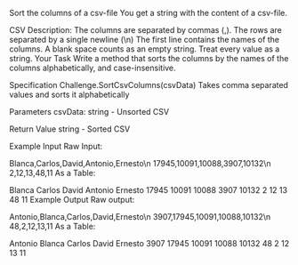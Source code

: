 Sort the columns of a csv-file
You get a string with the content of a csv-file.

CSV Description:
The columns are separated by commas (,).
The rows are separated by a single newline (\n)
The first line contains the names of the columns.
A blank space counts as an empty string.
Treat every value as a string.
Your Task
Write a method that sorts the columns by the names of the columns alphabetically, and case-insensitive.

Specification
Challenge.SortCsvColumns(csvData)
Takes comma separated values and sorts it alphabetically

Parameters
csvData: string - Unsorted CSV

Return Value
string - Sorted CSV

Example Input
Raw Input:

Blanca,Carlos,David,Antonio,Ernesto\n
17945,10091,10088,3907,10132\n
2,12,13,48,11
As a Table:

Blanca	Carlos	David	Antonio	Ernesto
17945	10091	10088	3907	10132
2	12	13	48	11
Example Output
Raw output:

Antonio,Blanca,Carlos,David,Ernesto\n
3907,17945,10091,10088,10132\n
48,2,12,13,11
As a Table:

Antonio	Blanca	Carlos	David	Ernesto
3907	17945	10091	10088	10132
48	2	12	13	11
